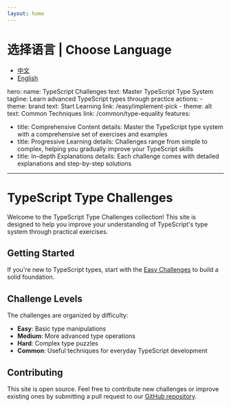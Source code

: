 ```yaml
---
layout: home
---
```


<script>
// 根据浏览器语言自动跳转
const userLang = navigator.language || navigator.userLanguage;
const isZh = userLang.startsWith('zh');
window.location.href = isZh ? '/zh/' : '/en/';
</script>

<!-- 如果JavaScript被禁用，显示下面的内容 -->
<noscript>
  <h1>选择语言 | Choose Language</h1>
  <ul>
    <li><a href="/zh/">中文</a></li>
    <li><a href="/en/">English</a></li>
  </ul>
</noscript>

hero:
  name: TypeScript Challenges
  text: Master TypeScript Type System
  tagline: Learn advanced TypeScript types through practice
  actions:
    - theme: brand
      text: Start Learning
      link: /easy/implement-pick
    - theme: alt
      text: Common Techniques
      link: /common/type-equality
features:
  - title: Comprehensive Content
    details: Master the TypeScript type system with a comprehensive set of exercises and examples
  - title: Progressive Learning
    details: Challenges range from simple to complex, helping you gradually improve your TypeScript skills
  - title: In-depth Explanations
    details: Each challenge comes with detailed explanations and step-by-step solutions
---

# TypeScript Type Challenges

Welcome to the TypeScript Type Challenges collection! This site is designed to help you improve your understanding of TypeScript's type system through practical exercises.

## Getting Started

If you're new to TypeScript types, start with the [Easy Challenges](/easy/implement-pick) to build a solid foundation.

## Challenge Levels

The challenges are organized by difficulty:

- **Easy**: Basic type manipulations
- **Medium**: More advanced type operations
- **Hard**: Complex type puzzles
- **Common**: Useful techniques for everyday TypeScript development

## Contributing

This site is open source. Feel free to contribute new challenges or improve existing ones by submitting a pull request to our [GitHub repository](https://github.com/your-username/typescript-challenges).
